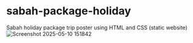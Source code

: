 # sabah-package-holiday
Sabah holiday package trip poster using HTML and CSS (static website)
![Screenshot 2025-05-10 151842](https://github.com/user-attachments/assets/3feac660-c4f6-4704-85a6-aa83c5956a02)
